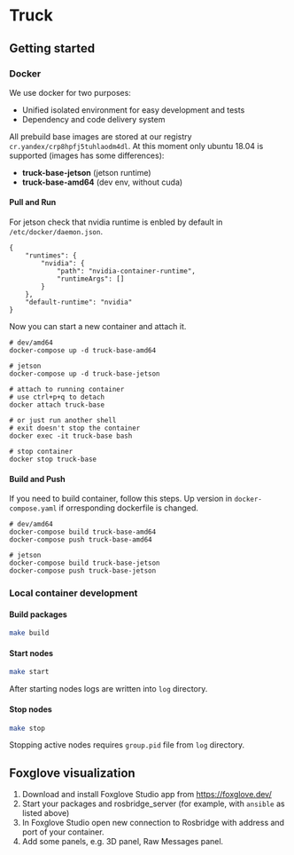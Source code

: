 # Truck

## Getting started
### Docker
We use docker for two purposes:
- Unified isolated environment for easy development and tests
- Dependency and code delivery system

All prebuild base images are stored at our registry ```cr.yandex/crp8hpfj5tuhlaodm4dl```. At this moment only ubuntu 18.04 is supported (images has some differences):
- **truck-base-jetson** (jetson runtime)
- **truck-base-amd64** (dev env, without cuda)

#### Pull and Run
For jetson check that nvidia runtime is enbled by default in ```/etc/docker/daemon.json```.

```
{
    "runtimes": {
        "nvidia": {
            "path": "nvidia-container-runtime",
            "runtimeArgs": []
        }
    },
    "default-runtime": "nvidia"
}
```

Now you can start a new container and attach it. 

```
# dev/amd64
docker-compose up -d truck-base-amd64

# jetson
docker-compose up -d truck-base-jetson

# attach to running container
# use ctrl+p+q to detach
docker attach truck-base

# or just run another shell
# exit doesn't stop the container
docker exec -it truck-base bash

# stop container
docker stop truck-base
```

#### Build and Push
If you need to build container, follow this steps. Up version in ```docker-compose.yaml``` if orresponding dockerfile is changed.

```
# dev/amd64
docker-compose build truck-base-amd64
docker-compose push truck-base-amd64

# jetson
docker-compose build truck-base-jetson
docker-compose push truck-base-jetson
```

### Local container development

#### Build packages
```bash
make build
```

#### Start nodes
```bash
make start
```

After starting nodes logs are written into `log` directory.

#### Stop nodes
```bash
make stop
```

Stopping active nodes requires `group.pid` file from `log` directory.


## Foxglove visualization

1. Download and install Foxglove Studio app from https://foxglove.dev/
2. Start your packages and rosbridge_server (for example, with `ansible` as listed above)
3. In Foxglove Studio open new connection to Rosbridge with address and port of your container.
4. Add some panels, e.g. 3D panel, Raw Messages panel.
